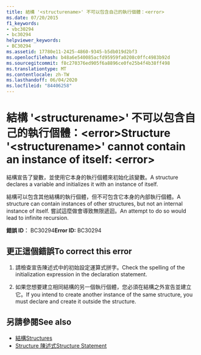 ```yaml
---
title: 結構 '<structurename>' 不可以包含自己的執行個體：<error>
ms.date: 07/20/2015
f1_keywords:
- vbc30294
- bc30294
helpviewer_keywords:
- BC30294
ms.assetid: 17780e11-2425-4860-9345-b5db019d2bf3
ms.openlocfilehash: b48a6e540085acfd95959fa0208c0ffc4983b92d
ms.sourcegitcommit: f8c270376ed905f6a8896ce0fe25b4f4b38ff498
ms.translationtype: MT
ms.contentlocale: zh-TW
ms.lasthandoff: 06/04/2020
ms.locfileid: "84406258"
---
```

# <a name="structure-structurename-cannot-contain-an-instance-of-itself-error"></a><span data-ttu-id="39284-102">結構 '\<structurename>' 不可以包含自己的執行個體：\<error></span><span class="sxs-lookup"><span data-stu-id="39284-102">Structure '\<structurename>' cannot contain an instance of itself: \<error></span></span>
<span data-ttu-id="39284-103">結構宣告了變數，並使用它本身的執行個體來初始化該變數。</span><span class="sxs-lookup"><span data-stu-id="39284-103">A structure declares a variable and initializes it with an instance of itself.</span></span>  
  
 <span data-ttu-id="39284-104">結構可以包含其他結構的執行個體，但不可包含它本身的內部執行個體。</span><span class="sxs-lookup"><span data-stu-id="39284-104">A structure can contain instances of other structures, but not an internal instance of itself.</span></span> <span data-ttu-id="39284-105">嘗試這麼做會導致無限遞迴。</span><span class="sxs-lookup"><span data-stu-id="39284-105">An attempt to do so would lead to infinite recursion.</span></span>  
  
 <span data-ttu-id="39284-106">**錯誤 ID︰** BC30294</span><span class="sxs-lookup"><span data-stu-id="39284-106">**Error ID:** BC30294</span></span>  
  
## <a name="to-correct-this-error"></a><span data-ttu-id="39284-107">更正這個錯誤</span><span class="sxs-lookup"><span data-stu-id="39284-107">To correct this error</span></span>  
  
1. <span data-ttu-id="39284-108">請檢查宣告陳述式中的初始設定運算式拼字。</span><span class="sxs-lookup"><span data-stu-id="39284-108">Check the spelling of the initialization expression in the declaration statement.</span></span>  
  
2. <span data-ttu-id="39284-109">如果您想要建立相同結構的另一個執行個體，您必須在結構之外宣告並建立它。</span><span class="sxs-lookup"><span data-stu-id="39284-109">If you intend to create another instance of the same structure, you must declare and create it outside the structure.</span></span>  
  
## <a name="see-also"></a><span data-ttu-id="39284-110">另請參閱</span><span class="sxs-lookup"><span data-stu-id="39284-110">See also</span></span>

- [<span data-ttu-id="39284-111">結構</span><span class="sxs-lookup"><span data-stu-id="39284-111">Structures</span></span>](../programming-guide/language-features/data-types/structures.md)
- [<span data-ttu-id="39284-112">Structure 陳述式</span><span class="sxs-lookup"><span data-stu-id="39284-112">Structure Statement</span></span>](../language-reference/statements/structure-statement.md)
